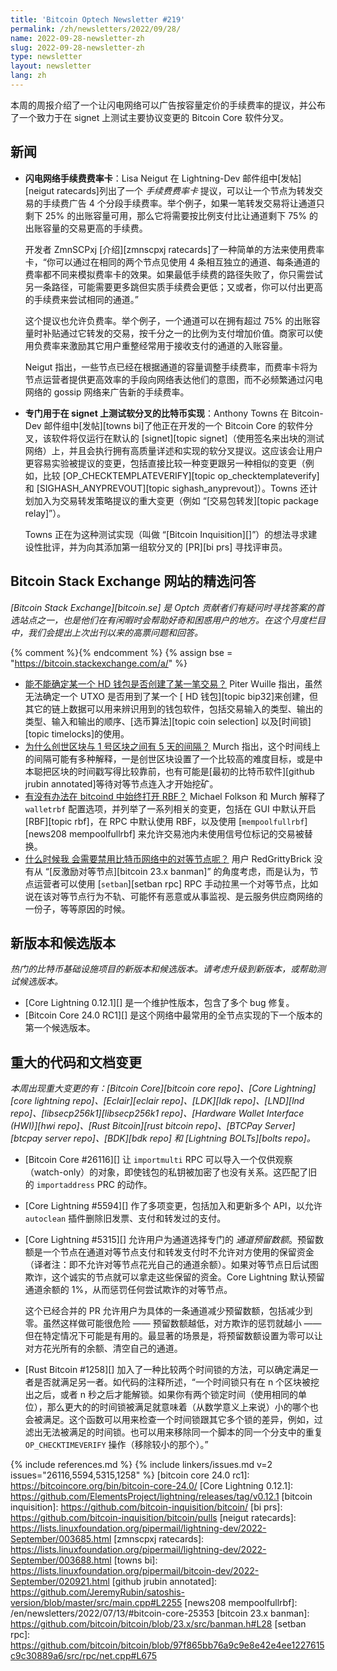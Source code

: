 ```yaml
---
title: 'Bitcoin Optech Newsletter #219'
permalink: /zh/newsletters/2022/09/28/
name: 2022-09-28-newsletter-zh
slug: 2022-09-28-newsletter-zh
type: newsletter
layout: newsletter
lang: zh
---
```


本周的周报介绍了一个让闪电网络可以广告按容量定价的手续费率的提议，并公布了一个致力于在 signet 上测试主要协议变更的 Bitcoin Core 软件分叉。

## 新闻

- **<!--ln-fee-ratecards-->闪电网络手续费费率卡**：Lisa Neigut 在 Lightning-Dev 邮件组中[发帖][neigut ratecards]列出了一个 *手续费费率卡* 提议，可以让一个节点为转发交易的手续费广告 4 个分段手续费率。举个例子，如果一笔转发交易将让通道只剩下 25% 的出账容量可用，那么它将需要按比例支付比让通道剩下 75% 的出账容量的交易更高的手续费。

    开发者 ZmnSCPxj [介绍][zmnscpxj ratecards]了一种简单的方法来使用费率卡，“你可以通过在相同的两个节点见使用 4 条相互独立的通道、每条通道的费率都不同来模拟费率卡的效果。如果最低手续费的路径失败了，你只需尝试另一条路径，可能需要更多跳但实质手续费会更低；又或者，你可以付出更高的手续费来尝试相同的通道。”

    这个提议也允许负费率。举个例子，一个通道可以在拥有超过 75% 的出账容量时补贴通过它转发的交易，按千分之一的比例为支付增加价值。商家可以使用负费率来激励其它用户重整经常用于接收支付的通道的入账容量。

    Neigut 指出，一些节点已经在根据通道的容量调整手续费率，而费率卡将为节点运营者提供更高效率的手段向网络表达他们的意图，而不必频繁通过闪电网络的 gossip 网络来广告新的手续费率。

- **<!--bitcoin-implementation-designed-for-testing-soft-forks-on-signet-->专门用于在 signet 上测试软分叉的比特币实现**：Anthony Towns 在 Bitcoin-Dev 邮件组中[发帖][towns bi]了他正在开发的一个 Bitcoin Core 的软件分叉，该软件将仅运行在默认的 [signet][topic signet]（使用签名来出块的测试网络）上，并且会执行拥有高质量详述和实现的软分叉提议。这应该会让用户更容易实验被提议的变更，包括直接比较一种变更跟另一种相似的变更（例如，比较 [OP_CHECKTEMPLATEVERIFY][topic op_checktemplateverify] 和 [SIGHASH_ANYPREVOUT][topic sighash_anyprevout]）。Towns 还计划加入为交易转发策略提议的重大变更（例如 “[交易包转发][topic package relay]”）。

    Towns 正在为这种测试实现（叫做 “[Bitcoin Inquisition][]”）的想法寻求建设性批评，并为向其添加第一组软分叉的 [PR][bi prs] 寻找评审员。

## Bitcoin Stack Exchange 网站的精选问答

*[Bitcoin Stack Exchange][bitcoin.se] 是 Optch 贡献者们有疑问时寻找答案的首选站点之一，也是他们在有闲暇时会帮助好奇和困惑用户的地方。在这个月度栏目中，我们会提出上次出刊以来的高票问题和回答。*

{% comment %}<!-- https://bitcoin.stackexchange.com/search?tab=votes&q=created%3a1m..%20is%3aanswer -->{% endcomment %}
{% assign bse = "https://bitcoin.stackexchange.com/a/" %}

- [<!--is-it-possible-to-determine-whether-an-hd-wallet-was-used-to-create-a-given-transaction-->能不能确定某一个 HD 钱包是否创建了某一笔交易？]({{bse}}115311) Piter Wuille 指出，虽然无法确定一个 UTXO 是否用到了某一个 [ HD 钱包][topic bip32]来创建，但其它的链上数据可以用来辨识用到的钱包软件，包括交易输入的类型、输出的类型、输入和输出的顺序、[选币算法][topic coin selection] 以及[时间锁][topic timelocks]的使用。
- [<!--why-is-there-a-5day-gap-between-the-genesis-block-and-block-1-->为什么创世区块与 1 号区块之间有 5 天的间隔？]({{bse}}115344) Murch 指出，这个时间线上的间隔可能有多种解释，一是创世区块设置了一个比较高的难度目标，或是中本聪把区块的时间戳写得比较靠前，也有可能是[最初的比特币软件][github jrubin annotated]等待对等节点连入才开始挖矿。
- [<!--is-it-possible-to-set-rbf-as-alwayson-in-bitcoind-->有没有办法在 bitcoind 中始终打开 RBF？]({{bse}}115360) Michael Folkson 和 Murch 解释了 ` walletrbf ` 配置选项，并列举了一系列相关的变更，包括在 GUI 中默认开启 [RBF][topic rbf]，在 RPC 中默认使用 RBF，以及使用 [`mempoolfullrbf`][news208 mempoolfullrbf] 来允许交易池内未使用信号位标记的交易被替换。
- [<!--why-would-i-need-to-ban-peer-nodes-on-the-bitcoin-network-->什么时候我 会需要禁用比特币网络中的对等节点呢？]({{bse}}115183) 用户 RedGrittyBrick 没有从 “[反激励对等节点][bitcoin 23.x banman]” 的角度考虑，而是认为，节点运营者可以使用 [`setban`][setban rpc] RPC 手动拉黑一个对等节点，比如说在该对等节点行为不轨、可能怀有恶意或从事监视、是云服务供应商网络的一份子，等等原因的时候。

## 新版本和候选版本

*热门的比特币基础设施项目的新版本和候选版本。请考虑升级到新版本，或帮助测试候选版本。*

- [Core Lightning 0.12.1][] 是一个维护性版本，包含了多个 bug 修复。
- [Bitcoin Core 24.0 RC1][] 是这个网络中最常用的全节点实现的下一个版本的第一个候选版本。

## 重大的代码和文档变更

*本周出现重大变更的有：[Bitcoin Core][bitcoin core repo]、[Core Lightning][core lightning repo]、[Eclair][eclair repo]、[LDK][ldk repo]、[LND][lnd repo]、[libsecp256k1][libsecp256k1 repo]、[Hardware Wallet Interface (HWI)][hwi repo]、[Rust Bitcoin][rust bitcoin repo]、[BTCPay Server][btcpay server repo]、[BDK][bdk repo] 和 [Lightning BOLTs][bolts repo]。*

- [Bitcoin Core #26116][] 让 ` importmulti ` RPC 可以导入一个仅供观察（watch-only）的对象，即使钱包的私钥被加密了也没有关系。这匹配了旧的 ` importaddress ` PRC 的动作。

- [Core Lightning #5594][] 作了多项变更，包括加入和更新多个 API，以允许 ` autoclean ` 插件删除旧发票、支付和转发过的支付。

- [Core Lightning #5315][] 允许用户为通道选择专门的 *通道预留数额*。预留数额是一个节点在通道对等节点支付和转发支付时不允许对方使用的保留资金（译者注：即不允许对等节点花光自己的通道余额）。如果对等节点日后试图欺诈，这个诚实的节点就可以拿走这些保留的资金。Core Lightning 默认预留通道余额的 1%，从而惩罚任何尝试欺诈的对等节点。

    这个已经合并的 PR 允许用户为具体的一条通道减少预留数额，包括减少到零。虽然这样做可能很危险 —— 预留数额越低，对方欺诈的惩罚就越小 —— 但在特定情况下可能是有用的。最显著的场景是，将预留数额设置为零可以让对方花光所有的余额、清空自己的通道。

- [Rust Bitcoin #1258][] 加入了一种比较两个时间锁的方法，可以确定满足一者是否就满足另一者。如代码的注释所述，“一个时间锁只有在 n 个区块被挖出之后，或者 n 秒之后才能解锁。如果你有两个锁定时间（使用相同的单位），那么更大的的时间锁被满足就意味着（从数学意义上来说）小的哪个也会被满足。这个函数可以用来检查一个时间锁跟其它多个锁的差异，例如，过滤出无法被满足的时间锁。也可以用来移除同一个脚本的同一个分支中的重复 ` OP_CHECKTIMEVERIFY ` 操作（移除较小的那个）。”

{% include references.md %}
{% include linkers/issues.md v=2 issues="26116,5594,5315,1258" %}
[bitcoin core 24.0 rc1]: https://bitcoincore.org/bin/bitcoin-core-24.0/
[Core Lightning 0.12.1]: https://github.com/ElementsProject/lightning/releases/tag/v0.12.1
[bitcoin inquisition]: https://github.com/bitcoin-inquisition/bitcoin/
[bi prs]: https://github.com/bitcoin-inquisition/bitcoin/pulls
[neigut ratecards]: https://lists.linuxfoundation.org/pipermail/lightning-dev/2022-September/003685.html
[zmnscpxj ratecards]: https://lists.linuxfoundation.org/pipermail/lightning-dev/2022-September/003688.html
[towns bi]: https://lists.linuxfoundation.org/pipermail/bitcoin-dev/2022-September/020921.html
[github jrubin annotated]: https://github.com/JeremyRubin/satoshis-version/blob/master/src/main.cpp#L2255
[news208 mempoolfullrbf]: /en/newsletters/2022/07/13/#bitcoin-core-25353
[bitcoin 23.x banman]: https://github.com/bitcoin/bitcoin/blob/23.x/src/banman.h#L28
[setban rpc]: https://github.com/bitcoin/bitcoin/blob/97f865bb76a9c9e8e42e4ee1227615c9c30889a6/src/rpc/net.cpp#L675
